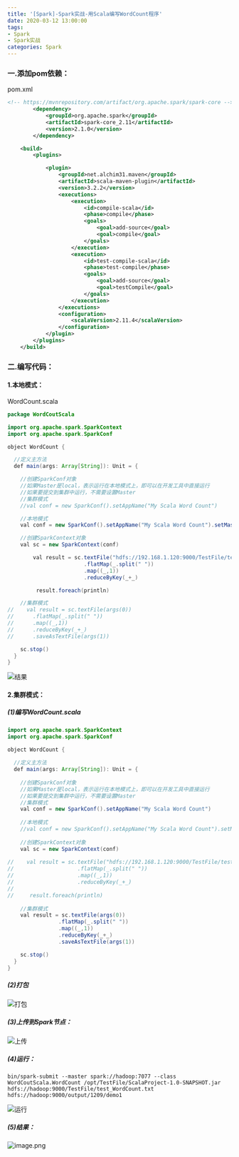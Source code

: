 ```yaml
---
title: '[Spark]-Spark实战-用Scala编写WordCount程序'
date: 2020-03-12 13:00:00
tags: 
- Spark
- Spark实战
categories: Spark
---
```


### 一.添加pom依赖：

pom.xml
```xml
<!-- https://mvnrepository.com/artifact/org.apache.spark/spark-core -->
        <dependency>
            <groupId>org.apache.spark</groupId>
            <artifactId>spark-core_2.11</artifactId>
            <version>2.1.0</version>
        </dependency>

    <build>
        <plugins>

            <plugin>
                <groupId>net.alchim31.maven</groupId>
                <artifactId>scala-maven-plugin</artifactId>
                <version>3.2.2</version>
                <executions>
                    <execution>
                        <id>compile-scala</id>
                        <phase>compile</phase>
                        <goals>
                            <goal>add-source</goal>
                            <goal>compile</goal>
                        </goals>
                    </execution>
                    <execution>
                        <id>test-compile-scala</id>
                        <phase>test-compile</phase>
                        <goals>
                            <goal>add-source</goal>
                            <goal>testCompile</goal>
                        </goals>
                    </execution>
                </executions>
                <configuration>
                    <scalaVersion>2.11.4</scalaVersion>
                </configuration>
            </plugin>
        </plugins>
    </build>
```

### 二.编写代码：
#### 1.本地模式：

WordCount.scala
```java
package WordCoutScala

import org.apache.spark.SparkContext
import org.apache.spark.SparkConf

object WordCount {

  //定义主方法
  def main(args: Array[String]): Unit = {

    //创建SparkConf对象
    //如果Master是local，表示运行在本地模式上，即可以在开发工具中直接运行
    //如果要提交到集群中运行，不需要设置Master
    //集群模式
    //val conf = new SparkConf().setAppName("My Scala Word Count")

    //本地模式
    val conf = new SparkConf().setAppName("My Scala Word Count").setMaster("local")

    //创建SparkContext对象
    val sc = new SparkContext(conf)

        val result = sc.textFile("hdfs://192.168.1.120:9000/TestFile/test_WordCount.txt")
                        .flatMap(_.split(" "))
                        .map((_,1))
                        .reduceByKey(_+_)

         result.foreach(println)

    //集群模式
//    val result = sc.textFile(args(0))
//      .flatMap(_.split(" "))
//      .map((_,1))
//      .reduceByKey(_+_)
//      .saveAsTextFile(args(1))

    sc.stop()
  }
}
```
![结果](https://imgconvert.csdnimg.cn/aHR0cHM6Ly91cGxvYWQtaW1hZ2VzLmppYW5zaHUuaW8vdXBsb2FkX2ltYWdlcy80MzkxNDA3LWU3Nzk3MjRkYzUwZjA0MmIucG5n?x-oss-process=image/format,png)


#### 2.集群模式：

##### (1)编写WordCount.scala
```java
import org.apache.spark.SparkContext
import org.apache.spark.SparkConf

object WordCount {
  
  //定义主方法
  def main(args: Array[String]): Unit = {
    
    //创建SparkConf对象
    //如果Master是local，表示运行在本地模式上，即可以在开发工具中直接运行
    //如果要提交到集群中运行，不需要设置Master
    //集群模式
    val conf = new SparkConf().setAppName("My Scala Word Count")
    
    //本地模式
    //val conf = new SparkConf().setAppName("My Scala Word Count").setMaster("local")
    
    //创建SparkContext对象
    val sc = new SparkContext(conf)
    
//    val result = sc.textFile("hdfs://192.168.1.120:9000/TestFile/test_WordCount.txt")  
//                    .flatMap(_.split(" "))
//                    .map((_,1))
//                    .reduceByKey(_+_)
//                    
//     result.foreach(println)
    
    //集群模式
    val result = sc.textFile(args(0))  
                .flatMap(_.split(" "))
                .map((_,1)) 
                .reduceByKey(_+_)
                .saveAsTextFile(args(1))

    sc.stop()
  }
}
```

##### (2)打包
![打包](https://imgconvert.csdnimg.cn/aHR0cHM6Ly91cGxvYWQtaW1hZ2VzLmppYW5zaHUuaW8vdXBsb2FkX2ltYWdlcy80MzkxNDA3LWZlYzg4YmQxMjY2ZjZjMTMucG5n?x-oss-process=image/format,png)


##### (3)上传到Spark节点：
![上传](https://imgconvert.csdnimg.cn/aHR0cHM6Ly91cGxvYWQtaW1hZ2VzLmppYW5zaHUuaW8vdXBsb2FkX2ltYWdlcy80MzkxNDA3LTIzMDY1YzNiMzc2MjI5MzEucG5n?x-oss-process=image/format,png)


##### (4)运行：
```shell
bin/spark-submit --master spark://hadoop:7077 --class WordCoutScala.WordCount /opt/TestFile/ScalaProject-1.0-SNAPSHOT.jar hdfs://hadoop:9000/TestFile/test_WordCount.txt hdfs://hadoop:9000/output/1209/demo1
```
![运行](https://imgconvert.csdnimg.cn/aHR0cHM6Ly91cGxvYWQtaW1hZ2VzLmppYW5zaHUuaW8vdXBsb2FkX2ltYWdlcy80MzkxNDA3LTYxMTQxNWZiMjdmZTBkYzAucG5n?x-oss-process=image/format,png)

##### (5)结果：
![image.png](https://imgconvert.csdnimg.cn/aHR0cHM6Ly91cGxvYWQtaW1hZ2VzLmppYW5zaHUuaW8vdXBsb2FkX2ltYWdlcy80MzkxNDA3LWViNGU4YTY5NWVjOTc4ZjcucG5n?x-oss-process=image/format,png)


